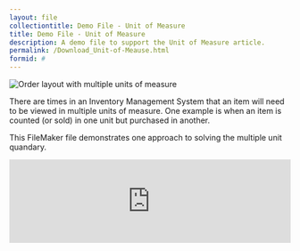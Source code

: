 ```yaml
---
layout: file
collectiontitle: Demo File - Unit of Measure
title: Demo File - Unit of Measure
description: A demo file to support the Unit of Measure article.
permalink: /Download_Unit-of-Meause.html
formid: #
---
```


![Order layout with multiple units of measure](daniel/shanahan/FileMakerInventoryResources/assets/images/)

There are times in an Inventory Management System that an item will need to be viewed in multiple units of measure.  One example is when an item is counted (or sold) in one unit but purchased in another. 

This FileMaker file demonstrates one approach to solving the multiple unit quandary.

<iframe frameborder='0' style='width: 100%;' src='https://app.hatchbuck.com/OnlineForm/71001040686' scrolling='auto' onload='this.height=screen.height;'></iframe>
